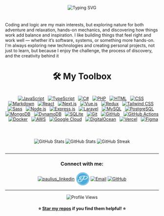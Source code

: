 <div align="center">
  <img src="https://readme-typing-svg.herokuapp.com?font=Fira+Code&size=32&duration=3300&pause=2500&color=48ACDA&center=true&vCenter=true&width=600&height=80&lines=Welcome!+My+name+is+Paulius;I+am+a+Full+Stack+Developer+💻;" alt="Typing SVG"  />
</div>

#
Coding and logic are my main interests, but exploring nature for both adventure and relaxation, hands-on mechanics, and discovering how things work add balance and inspiration. I like building things that feel right and work well — whether it’s software, systems, or something more hands-on. I'm always exploring new technologies and creating personal projects, not just to learn, but because  I enjoy the challenge, the process of discovery, and the creativity behind it

<div align="center">

# 🛠️ My Toolbox
 
<br/> 

<a href="https://developer.mozilla.org/en-US/docs/Web/JavaScript" target="_blank">
  <picture>
    <source media="(prefers-color-scheme: dark)" srcset="https://cdn.jsdelivr.net/gh/homarr-labs/dashboard-icons/svg/javascript-light.svg">
    <source media="(prefers-color-scheme: light)" srcset="https://cdn.jsdelivr.net/gh/homarr-labs/dashboard-icons/svg/javascript.svg">
    <img alt="JavaScript" src="https://cdn.jsdelivr.net/gh/homarr-labs/dashboard-icons/svg/javascript.svg" width="45" height="45"></picture></a>
&nbsp
<a href="https://www.typescriptlang.org/" target="_blank">
  <picture>
    <img src="https://cdn.jsdelivr.net/gh/homarr-labs/dashboard-icons/svg/typescript.svg" width="45" height="45" alt="TypeScript"/></picture></a>
&nbsp
<a href="https://docs.microsoft.com/en-us/dotnet/csharp/" target="_blank">
  <picture>
    <img src="https://cdn.jsdelivr.net/gh/devicons/devicon/icons/csharp/csharp-original.svg" width="45" height="45" alt="C#"/></picture></a>
&nbsp
<a href="https://www.php.net/" target="_blank">
  <picture>
    <img src="https://cdn.jsdelivr.net/gh/devicons/devicon/icons/php/php-original.svg" width="45" height="45" alt="PHP"/></picture></a>
&nbsp
<a href="https://developer.mozilla.org/en-US/docs/Web/HTML" target="_blank">
  <picture>
    <source media="(prefers-color-scheme: dark)" srcset="https://cdn.jsdelivr.net/gh/homarr-labs/dashboard-icons/svg/html-light.svg">
    <source media="(prefers-color-scheme: light)" srcset="https://cdn.jsdelivr.net/gh/homarr-labs/dashboard-icons/svg/html.svg">
    <img alt="HTML" src="https://cdn.jsdelivr.net/gh/homarr-labs/dashboard-icons/svg/html.svg" width="45" height="45"></picture></a>
&nbsp
<a href="https://developer.mozilla.org/en-US/docs/Web/CSS" target="_blank">
  <picture>
    <source media="(prefers-color-scheme: dark)" srcset="https://cdn.jsdelivr.net/gh/homarr-labs/dashboard-icons/svg/css-light.svg">
    <source media="(prefers-color-scheme: light)" srcset="https://cdn.jsdelivr.net/gh/homarr-labs/dashboard-icons/svg/css.svg">
    <img alt="CSS" src="https://cdn.jsdelivr.net/gh/homarr-labs/dashboard-icons/svg/css.svg" width="45" height="45"></picture></a>
&nbsp
<a href="https://www.markdownguide.org/getting-started/" target="_blank">
  <picture>
    <source media="(prefers-color-scheme: dark)" srcset="https://skillicons.dev/icons?i=markdown&theme=dark&perline=15">
    <source media="(prefers-color-scheme: light)" srcset="https://skillicons.dev/icons?i=markdown&theme=light&perline=15">
    <img alt="Markdown" src="https://skillicons.dev/icons?i=markdown&theme=light&perline=15" width="45" height="45"></picture></a>
&nbsp
<a href="https://reactjs.org/" target="_blank">
  <picture>
    <img src="https://cdn.jsdelivr.net/gh/devicons/devicon/icons/react/react-original.svg" width="45" height="45" alt="React"/></picture></a>
&nbsp
<a href="https://nextjs.org/" target="_blank">
  <picture>
    <source media="(prefers-color-scheme: dark)" srcset="https://cdn.jsdelivr.net/gh/homarr-labs/dashboard-icons/svg/nextjs-light.svg">
    <source media="(prefers-color-scheme: light)" srcset="https://cdn.jsdelivr.net/gh/homarr-labs/dashboard-icons/svg/nextjs.svg">
    <img alt="Next.js" src="https://cdn.jsdelivr.net/gh/homarr-labs/dashboard-icons/svg/nextjs.svg" width="45" height="45"></picture></a>
&nbsp
<a href="https://vuejs.org/" target="_blank">
  <picture>
    <img src="https://cdn.jsdelivr.net/gh/devicons/devicon/icons/vuejs/vuejs-original.svg" width="45" height="45" alt="Vue.js"/></picture></a>
&nbsp
<a href="https://redux.js.org/" target="_blank">
  <picture>
    <img src="https://cdn.jsdelivr.net/gh/devicons/devicon/icons/redux/redux-original.svg" width="45" height="45" alt="Redux"/></picture></a>
&nbsp
<a href="https://tailwindcss.com/" target="_blank">
  <picture>
    <img src="https://cdn.jsdelivr.net/gh/devicons/devicon/icons/tailwindcss/tailwindcss-original.svg" width="45" height="45" alt="Tailwind CSS"/></picture></a>
&nbsp
<a href="https://sass-lang.com/" target="_blank">
  <picture>
    <img src="https://cdn.jsdelivr.net/gh/devicons/devicon/icons/sass/sass-original.svg" width="45" height="45" alt="Sass"/></picture></a>
&nbsp
<a href="https://nodejs.org/" target="_blank">
  <picture>
    <img src="https://cdn.jsdelivr.net/gh/devicons/devicon/icons/nodejs/nodejs-original.svg" width="45" height="45" alt="Node.js"/></picture></a>
&nbsp
<a href="https://expressjs.com/" target="_blank">
  <picture>
    <source media="(prefers-color-scheme: dark)" srcset="https://skillicons.dev/icons?i=express&theme=dark">
    <source media="(prefers-color-scheme: light)" srcset="https://skillicons.dev/icons?i=express&theme=light">
    <img alt="Express.js" src="https://skillicons.dev/icons?i=express&theme=light" width="45" height="45"></picture></a>
&nbsp
<a href="https://laravel.com/" target="_blank"><picture>
  <img src="https://cdn.jsdelivr.net/gh/devicons/devicon/icons/laravel/laravel-original.svg" width="45" height="45" alt="Laravel"/></picture></a>
&nbsp
<a href="https://www.mysql.com/" target="_blank">
  <picture>
    <img src="https://cdn.jsdelivr.net/gh/devicons/devicon/icons/mysql/mysql-original.svg" width="45" height="45" alt="MySQL"/></picture></a>
&nbsp
<a href="https://www.postgresql.org/" target="_blank">
  <picture>
    <img src="https://devicon-website.vercel.app/api/postgresql/original.svg" width="45" height="45" alt="PostgreSQL"/></picture></a>
&nbsp
<a href="https://www.mongodb.com/" target="_blank">
  <picture>
    <img src="https://cdn.jsdelivr.net/gh/devicons/devicon/icons/mongodb/mongodb-original-wordmark.svg" width="45" height="45" alt="MongoDB"/></picture></a>
&nbsp
<a href="https://aws.amazon.com/dynamodb/" target="_blank">
  <picture>
    <img src="https://skillicons.dev/icons?i=dynamodb&theme=light&perline=15" width="45" height="45" alt="DynamoDB"/></picture></a>
&nbsp
<a href="https://www.sqlite.org/" target="_blank">
  <picture>
    <img src="https://cdn.jsdelivr.net/gh/devicons/devicon@latest/icons/sqlite/sqlite-original.svg" width="45" height="45" alt="SQLite"/></picture></a>
&nbsp

<a href="https://git-scm.com/" target="_blank">
  <picture>
    <img src="https://cdn.jsdelivr.net/gh/devicons/devicon/icons/git/git-original.svg" width="45" height="45" alt="Git"/></picture></a>
&nbsp
<a href="https://github.com/" target="_blank">
  <picture>
    <source media="(prefers-color-scheme: dark)" srcset="https://cdn.jsdelivr.net/gh/homarr-labs/dashboard-icons/svg/github-light.svg">
    <source media="(prefers-color-scheme: light)" srcset="https://cdn.jsdelivr.net/gh/homarr-labs/dashboard-icons/svg/github.svg">
    <img alt="GitHub" src="https://cdn.jsdelivr.net/gh/homarr-labs/dashboard-icons/svg/github.svg" width="45" height="45"></picture></a>
&nbsp
<a href="https://github.com/features/actions" target="_blank">
  <picture>
    <img src="https://cdn.jsdelivr.net/gh/devicons/devicon@latest/icons/githubactions/githubactions-original.svg" width="45" height="45" alt="GitHub Actions"/></picture></a>
&nbsp
<a href="https://www.docker.com/" target="_blank">
  <picture>
    <img src="https://cdn.jsdelivr.net/gh/devicons/devicon/icons/docker/docker-original.svg" width="45" height="45" alt="Docker"/></picture></a>
&nbsp
<a href="https://aws.amazon.com/" target="_blank">
  <picture>
    <source media="(prefers-color-scheme: dark)" srcset="https://cdn.jsdelivr.net/gh/homarr-labs/dashboard-icons/svg/aws-light.svg">
    <source media="(prefers-color-scheme: light)" srcset="https://cdn.jsdelivr.net/gh/homarr-labs/dashboard-icons/svg/aws.svg">
    <img alt="AWS" src="https://cdn.jsdelivr.net/gh/homarr-labs/dashboard-icons/svg/aws.svg" width="45" height="45"></picture></a>
&nbsp
<a href="https://cloud.google.com/" target="_blank">
  <picture>
    <img src="https://cdn.jsdelivr.net/gh/devicons/devicon/icons/googlecloud/googlecloud-original.svg" width="45" height="45" alt="Google Cloud"/></picture></a>
&nbsp
<a href="https://www.digitalocean.com/" target="_blank">
  <picture>
    <img src="https://cdn.jsdelivr.net/gh/devicons/devicon/icons/digitalocean/digitalocean-original.svg" width="45" height="45" alt="DigitalOcean"/></picture></a>
&nbsp
<a href="https://vercel.com/" target="_blank">
  <picture>
    <source media="(prefers-color-scheme: dark)" srcset="https://cdn.jsdelivr.net/gh/homarr-labs/dashboard-icons/svg/vercel-light.svg">
    <source media="(prefers-color-scheme: light)" srcset="https://cdn.jsdelivr.net/gh/homarr-labs/dashboard-icons/svg/vercel.svg">
    <img alt="Vercel" src="https://cdn.jsdelivr.net/gh/homarr-labs/dashboard-icons/svg/vercel.svg" width="42" height="42"></picture></a>
&nbsp
<a href="https://www.figma.com/" target="_blank">
  <picture>
    <img src="https://cdn.jsdelivr.net/gh/devicons/devicon@latest/icons/figma/figma-original.svg" width="45" height="45" alt="Figma"/></picture></a>

</div>

#

<br/>
<div align="center">
<!-- Github Activity Graph -->
<picture>
    <source media="(prefers-color-scheme: dark)" srcset="https://github-readme-stats.vercel.app/api?username=ELSOLRA&count_private=true&show_icons=true&theme=tokyonight&title_color=48ACDA&icon_color=3A3CE6&text_color=48ACDA&border_color=30363d">
    <source media="(prefers-color-scheme: light)" srcset="https://github-readme-stats.vercel.app/api?username=ELSOLRA&count_private=true&show_icons=true&bg_color=FFFFFF&title_color=48ACDA&icon_color=3A3CE6&text_color=48ACDA&border_color=30363d">
    <img alt="GitHub Stats" src="https://github-readme-stats.vercel.app/api?username=ELSOLRA&count_private=true&show_icons=true&bg_color=FFFFFF&title_color=48ACDA&icon_color=3A3CE6&text_color=48ACDA&border_color=30363d">
</picture>
<!-- Top Langs -->  
<picture>
    <source media="(prefers-color-scheme: dark)" srcset="https://github-readme-stats.vercel.app/api/top-langs/?username=ELSOLRA&count_private=true&theme=tokyonight&layout=donut&title_color=48ACDA&hide_border=false&border_color=30363d&text_color=48ACDA">
    <source media="(prefers-color-scheme: light)" srcset="https://github-readme-stats.vercel.app/api/top-langs/?username=ELSOLRA&count_private=true&theme=light&layout=donut&title_color=48ACDA&hide_border=false&border_color=30363d">
    <img alt="GitHub Stats" src="https://github-readme-stats.vercel.app/api/top-langs/?username=ELSOLRA&count_private=true&theme=light&layout=donut&title_color=48ACDA&hide_border=false&border_color=30363d">
</picture>
<!-- Github Streak Stats -->
<picture>
    <source media="(prefers-color-scheme: dark)" srcset="https://streak-stats.demolab.com/?user=ELSOLRA&theme=transparent&border=30363d&background=24283b&dates=48acda&sideNums=3a3ce6&currStreakNum=48acda&currStreakLabel=48acda&fire=e0af68&sideLabels=3a3ce6&ring=48acda">
    <source media="(prefers-color-scheme: light)" srcset="https://streak-stats.demolab.com/?user=ELSOLRA&theme=transparent&border=30363d&dates=48acda&sideNums=3a3ce6&currStreakNum=48acda&currStreakLabel=48acda&fire=e0af68&sideLabels=3a3ce6&ring=48acda">
    <img alt="GitHub Streak" src="https://streak-stats.demolab.com/?user=ELSOLRA&theme=transparent&border=30363d&dates=48acda&sideNums=3a3ce6&currStreakNum=48acda&currStreakLabel=48acda&fire=e0af68&sideLabels=3a3ce6&ring=48acda">
</picture> 
  
<br/>
<br/>

</div>

---

<div align="center">
<h3>Connect with me:</h3>
<div/>
<p align="center">
<a href="https://www.linkedin.com/in/paulius-kamuntavicius-06409a2a0" target="_blank"><img align="center" src="https://cdn.jsdelivr.net/gh/homarr-labs/dashboard-icons/svg/linkedin.svg" alt="paulius_linkedin" height="45" width="45" /></a>
<a href="https://pauliusk.dev" target="_blank"><img align="center" src="./assets/images/logo1.png" alt="personal_website" height="45" width="45" /></a>
<a href="mailto:contact@pauliusk.dev" target="blank"><img  align="center" src="https://cdn.jsdelivr.net/gh/homarr-labs/dashboard-icons/svg/gmail.svg" alt="Email" height="45" width="45" /></a>
<a href="https://github.com/ELSOLRA" target="_blank">
  <picture>
    <source media="(prefers-color-scheme: dark)" srcset="https://cdn.jsdelivr.net/gh/homarr-labs/dashboard-icons/svg/github-light.svg">
    <source media="(prefers-color-scheme: light)" srcset="https://cdn.jsdelivr.net/gh/homarr-labs/dashboard-icons/svg/github.svg">
    <img alt="GitHub" align="center" src="https://cdn.jsdelivr.net/gh/homarr-labs/dashboard-icons/svg/github.svg" width="45" height="45">
  </picture>
</a>
</p>

---
<div align="center">
  <img src="https://komarev.com/ghpvc/?username=yourusername&color=3A3CE6&style=for-the-badge&label=Profile+Views" alt="Profile Views" />
  <br>
  <h4>⭐ <a href="https://github.com/ELSOLRA?tab=repositories" target="_blank">Star my repos</a> if you find them helpful! ⭐</h4>
</div>


<!--
**ELSOLRA/ELSOLRA** is a ✨ _special_ ✨ repository because its `README.md` (this file) appears on your GitHub profile.

Here are some ideas to get you started:

- 🔭 I’m currently working on ...
- 🌱 I’m currently learning ...
- 👯 I’m looking to collaborate on ...
- 🤔 I’m looking for help with ...
- 💬 Ask me about ...
- 📫 How to reach me: ...
- 😄 Pronouns: ...
- ⚡ Fun fact: ...
-->
